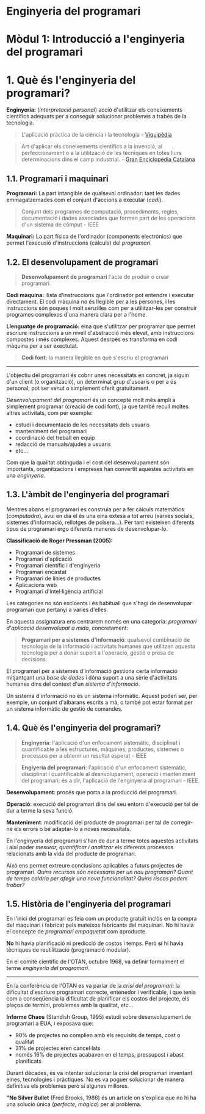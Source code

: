 <link rel="stylesheet" href="style.css">

<h1 class="titol-assignatura"> Enginyeria del programari</h1>

<h1 class="titol-modul">Mòdul 1: Introducció a l'enginyeria del programari</h1>

# 1. Què és l'enginyeria del programari?

<div class="aclaracio">

**Enginyeria:** (_interpretació personal_) acció d'utilitzar els coneixements científics adequats per a conseguir solucionar problemes a trabés de la tecnologia.

>L'aplicació pràctica de la ciència i la tecnologia - [Viquipèdia](https://ca.wikipedia.org/wiki/Enginyeria)

>Art d'aplicar els coneixements científics a la invenció, al perfeccionament o a la utilització de les tècniques en totes llurs determinacions dins el camp industrial. - [Gran Enciclopèdia Catalana](https://www.enciclopedia.cat/gran-enciclopedia-catalana/enginyeria)

</div>

## 1.1. Programari i maquinari

**Programari:** La part intangible de qualsevol ordinador: tant les dades emmagatzemades com el conjunt d'accions a executar (_codi_).

>Conjunt dels programes de computació, procediments, regles, documentació i dades associades que formen part de les operacions d'un sistema de còmput - IEEE

**Maquinari:** La part física de l'ordinador (components electrònics) que permet l'execusió d'instruccions (càlculs) del _programari_.

## 1.2. El desenvolupament de programari

>**Desenvolupament de programari** l'acte de produir o crear programari.

**Codi màquina:** llista d'instruccions que l'ordinador pot entendre i executar directament. El codi màquina no és llegible per a les persones, i les instruccions són poques i molt senzilles com per a utilitzar-les per construir programes complexos d'una manera clara per a l'home.

**Llenguatge de programació:** eina que s'utilitzar per programar que permet escriure instruccions a un nivell d'abstracció més elevat, amb instruccions compostes i més complexes. Aquest desrpés es transforma en codi màquina per a ser exectutat.

>**Codi font:** la manera llegible en què s'escriu el programari

------------------------------------------------

L'objectiu del programari és cobrir unes necessitats en concret, ja siguin d'un client (o organització), un determinat grup d'usuaris o per a ús personal; pot ser venut o simplement oferit gratuïtament.

_Desenvolupament del programari_ és un concepte molt més ampli a simplement programar (creació de codi font), ja que també recull moltes altres activitats, com per exemple:
- estudi i documentació de les necessitats dels usuaris
- manteniment del programari
- coordinació del treball en equip
- redacció de manuals/ajudes a usuaris
- etc...

Com que la qualitat obtinguda i el cost del desenvolupament són importants, organitzacions i empreses han convertit aquestes activitats en una _enginyeria_.

## 1.3. L'àmbit de l'enginyeria del programari

Mentres abans el programari es construia per a fer càlculs matemàtics (_computadra_), avui en dia el és una eina extesa a tot arreu (xarxes socials, sistemes d'informació, rellotges de polsera...). Per tant existeixen diferents tipus de programari ergo diferents maneres de desenvolupar-lo.

**Classificació de Roger Pressman (2005):**
- Programari de sistemes
- Programari d'aplicació
- Programari científic i d'enginyeria
- Programari encastat
- Programari de línies de productes
- Aplicacions web
- Programari d'intel·ligència artificial

Les categories no són excloents i és habituall que s'hagi de desenvolupar programari que pertanyi a varies d'elles.

En aquesta assignatura ens centrarem només en una categoria: _programari d'aplicació desenvolupat a mida_, concretament:

>**Programari per a sistemes d'informació**: qualsevol combinació de tecnologia de la informació i activitats humanes que utilitzen aquesta tecnologia per a donar suport a l'operació, gestió o presa de decisions.

El programari per a sistemes d'informació gestiona certa informació mitjantçant una _base de dades_ i dóna suport a una sèrie d'activitats humanes dins del context d'un _sistema d'informació_.

<p class="aclaracio">
Un sistema d'informació no és un sistema informàtic. Aquest poden ser, per exemple, un conjunt d'albarans escrits a mà, o també pot estar format per un sistema informàtic de gestió de comandes.
</p>

## 1.4. Què és l'enginyeria del programari?

> **Enginyeria**: l'aplicació d'un enfocament sistemàtic, disciplinat i quantificable a les estructures, màquines, productes, sistemes o processos per a obtenir un resultat esperat - IEEE

> **Engiyeria del programari**: l'aplicació d'un enfocament sistemàtic, disciplinat i quantificable al desnvolupament, operació i manteniment del programari; és a dir, l'aplicació de l'enginyeria al programari - IEEE

**Desenvolupament**: procés que porta a la producció del programari.

**Operació**: execució del programari dins del seu entorn d'execució per tal de dur a terme la seva funció.

**Manteniment**: modificació del producte de programari per tal de corregir-ne els errors o bé adaptar-lo a noves necessitats.

En l'enginyeria del programari s'han de dur a terme totes aquestes activitats i així poder _mesurar, quantificar i analitzar_ els diferents processos relacionats amb la vida del producte de programari.

Això ens permet extreure conclusions aplicables a futurs projectes de programari. _Quins recursos són necessaris per un nou programari? Quant de temps caldria per afegir una nova funcionalitat? Quins riscos podem trobar?_

## 1.5. Història de l'enginyeria del programari

En l'inici del programari es feia com un producte gratuït inclòs en la compra del maquinari i fabricat pels mateixos fabricants del maquinari. No hi havia el concepte de _programari empaquetat_ com aproducte.

**No** hi havia planificació ni predicció de costos i temps. Però **sí** hi havia tècniques de reutilització (programació modular).

En el comitè científic de l'OTAN, octubre 1968, va definir formalment el terme _enginyeria del programari_.

-------------------------------------------------------

En la conferència de l'OTAN es va parlar de la _crisi del programari_: la dificultat d'escriure programari correcte, entenedor i verificable, i que tenia com a conseqüencia la dificultat de planificar els costos del projecte, els plaços de termini, problemes amb la qualitat, etc...

**Informe Chaos** (Standish Group, 1995) estudi sobre desenvolupament de programari a EUA, i exposava que:

- 90% de projectes no complien amb els requisits de temps, cost o qualitat
- 31% de projectes eren cancel·lats
- només 16% de projectes acabaven en el temps, pressupost i abast planificats

Durant dècades, es va intentar solucionar la crisi del programari inventant eines, tecnologies i pràctiques. No es va poguer solucionar de manera definitiva els problemes però sí algunes millores.

**"No Silver Bullet** (Fred Brooks, 1986) és un article on s'explica que no hi ha una solució única (_perfecte, màgica_) per al problema. 